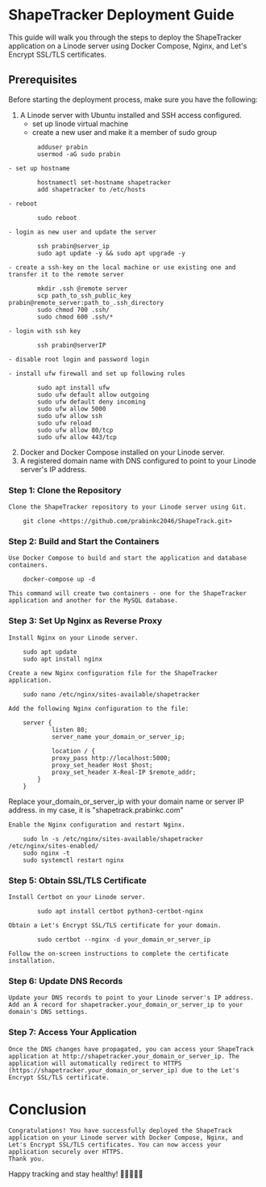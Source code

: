 # ShapeTracker Deployment Guide

This guide will walk you through the steps to deploy the ShapeTracker application on a Linode server using Docker Compose, Nginx, and Let's Encrypt SSL/TLS certificates.

## Prerequisites

Before starting the deployment process, make sure you have the following:

1. A Linode server with Ubuntu installed and SSH access configured.
	- set up linode virtual machine
	- create a new user and make it a member of sudo group
```
		adduser prabin
		usermod -aG sudo prabin
```

	- set up hostname
```
		hostnamectl set-hostname shapetracker
		add shapetracker to /etc/hosts 
```

	- reboot
```
		sudo reboot
```

	- login as new user and update the server
```
		ssh prabin@server_ip
		sudo apt update -y && sudo apt upgrade -y
```

	- create a ssh-key on the local machine or use existing one and transfer it to the remote server
```
		mkdir .ssh @remote server
		scp path_to_ssh_public_key prabin@remote_server:path_to_.ssh_directory
		sudo chmod 700 .ssh/
		sudo chmod 600 .ssh/*
```

	- login with ssh key
```
		ssh prabin@serverIP
```

	- disable root login and password login

	- install ufw firewall and set up following rules
```
		sudo apt install ufw
		sudo ufw default allow outgoing
		sudo ufw default deny incoming
		sudo ufw allow 5000
		sudo ufw allow ssh
		sudo ufw reload
		sudo ufw allow 80/tcp
		sudo ufw allow 443/tcp
```

2. Docker and Docker Compose installed on your Linode server.
3. A registered domain name with DNS configured to point to your Linode server's IP address.

### Step 1: Clone the Repository

	Clone the ShapeTracker repository to your Linode server using Git.

```
	git clone <https://github.com/prabinkc2046/ShapeTrack.git>
```

### Step 2: Build and Start the Containers

	Use Docker Compose to build and start the application and database containers.

```
	docker-compose up -d
```
	
	This command will create two containers - one for the ShapeTracker application and another for the MySQL database.

### Step 3: Set Up Nginx as Reverse Proxy

	Install Nginx on your Linode server.

```
	sudo apt update
	sudo apt install nginx
```

	Create a new Nginx configuration file for the ShapeTracker application.

```
	sudo nano /etc/nginx/sites-available/shapetracker
```

	Add the following Nginx configuration to the file:

```
	server {
    		listen 80;
    		server_name your_domain_or_server_ip;

    		location / {
        	proxy_pass http://localhost:5000;
        	proxy_set_header Host $host;
        	proxy_set_header X-Real-IP $remote_addr;
    	}	
	}

```

Replace your_domain_or_server_ip with your domain name or server IP address. in my case, it is "shapetrack.prabinkc.com"

	Enable the Nginx configuration and restart Nginx.

```
	sudo ln -s /etc/nginx/sites-available/shapetracker /etc/nginx/sites-enabled/
	sudo nginx -t
	sudo systemctl restart nginx
```

### Step 5: Obtain SSL/TLS Certificate

	Install Certbot on your Linode server.

```
		sudo apt install certbot python3-certbot-nginx
```

	Obtain a Let's Encrypt SSL/TLS certificate for your domain.

```
		sudo certbot --nginx -d your_domain_or_server_ip
```
	
	Follow the on-screen instructions to complete the certificate installation.

### Step 6: Update DNS Records

	Update your DNS records to point to your Linode server's IP address. Add an A record for shapetracker.your_domain_or_server_ip to your domain's DNS settings.

### Step 7: Access Your Application

	Once the DNS changes have propagated, you can access your ShapeTrack application at http://shapetracker.your_domain_or_server_ip. The application will automatically redirect to HTTPS (https://shapetracker.your_domain_or_server_ip) due to the Let's Encrypt SSL/TLS certificate.

# Conclusion

	Congratulations! You have successfully deployed the ShapeTrack application on your Linode server with Docker Compose, Nginx, and Let's Encrypt SSL/TLS certificates. You can now access your application securely over HTTPS.
	Thank you.

Happy tracking and stay healthy! 🏋️‍♀️🥦🏃‍♂️




